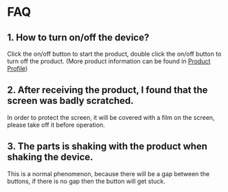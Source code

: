 # FAQ

## 1. How to turn on/off the device?
Click the on/off button to start the product, double click the on/off button to turn off the product. (More product information can be found in [Product Profile](https://www.yuque.com/elecfreaks-learn/retro/gec7rs))

## 2. After receiving the product, I found that the screen was badly scratched.
In order to protect the screen, it will be covered with a film on the screen, please take off it before operation.

## 3. The parts is shaking with the product when shaking the device.
This is a normal phenomenon, because there will be a gap between the buttons, if there is no gap then the button will get stuck.
